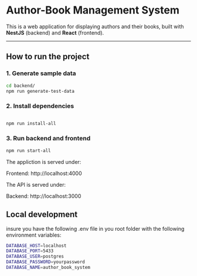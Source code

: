 # Author-Book Management System

This is a web application for displaying authors and their books, built with **NestJS** (backend) and **React** (frontend).

---

## **How to run the project**

### **1. Generate sample data**

```bash
cd backend/
npm run generate-test-data
```



### **2. Install dependencies**

```bash

npm run install-all
```
### **3. Run backend and frontend**
```bash
npm run start-all
```
The appliction is served under:

Frontend: http://localhost:4000

The API is served under:


Backend: http://localhost:3000

## **Local development**
 insure you have the following .env file in you root folder with the following environment variables:

```bash
DATABASE_HOST=localhost
DATABASE_PORT=5433
DATABASE_USER=postgres
DATABASE_PASSWORD=yourpassword
DATABASE_NAME=author_book_system
```
